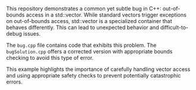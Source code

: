This repository demonstrates a common yet subtle bug in C++: out-of-bounds access in a std::vector<bool>.  While standard vectors trigger exceptions on out-of-bounds access, std::vector<bool> is a specialized container that behaves differently.  This can lead to unexpected behavior and difficult-to-debug issues.

The `bug.cpp` file contains code that exhibits this problem. The `bugSolution.cpp` offers a corrected version with appropriate bounds checking to avoid this type of error.

This example highlights the importance of carefully handling vector access and using appropriate safety checks to prevent potentially catastrophic errors.